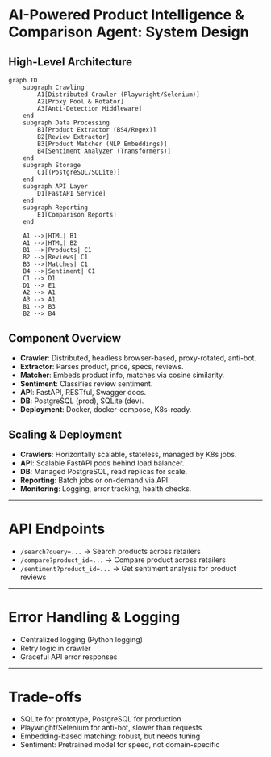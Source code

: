 # AI-Powered Product Intelligence & Comparison Agent: System Design

## High-Level Architecture

```mermaid
graph TD
    subgraph Crawling
        A1[Distributed Crawler (Playwright/Selenium)]
        A2[Proxy Pool & Rotator]
        A3[Anti-Detection Middleware]
    end
    subgraph Data Processing
        B1[Product Extractor (BS4/Regex)]
        B2[Review Extractor]
        B3[Product Matcher (NLP Embeddings)]
        B4[Sentiment Analyzer (Transformers)]
    end
    subgraph Storage
        C1[(PostgreSQL/SQLite)]
    end
    subgraph API Layer
        D1[FastAPI Service]
    end
    subgraph Reporting
        E1[Comparison Reports]
    end

    A1 -->|HTML| B1
    A1 -->|HTML| B2
    B1 -->|Products| C1
    B2 -->|Reviews| C1
    B3 -->|Matches| C1
    B4 -->|Sentiment| C1
    C1 --> D1
    D1 --> E1
    A2 --> A1
    A3 --> A1
    B1 --> B3
    B2 --> B4
```

## Component Overview
- **Crawler**: Distributed, headless browser-based, proxy-rotated, anti-bot.
- **Extractor**: Parses product, price, specs, reviews.
- **Matcher**: Embeds product info, matches via cosine similarity.
- **Sentiment**: Classifies review sentiment.
- **API**: FastAPI, RESTful, Swagger docs.
- **DB**: PostgreSQL (prod), SQLite (dev).
- **Deployment**: Docker, docker-compose, K8s-ready.

## Scaling & Deployment
- **Crawlers**: Horizontally scalable, stateless, managed by K8s jobs.
- **API**: Scalable FastAPI pods behind load balancer.
- **DB**: Managed PostgreSQL, read replicas for scale.
- **Reporting**: Batch jobs or on-demand via API.
- **Monitoring**: Logging, error tracking, health checks.

---

# API Endpoints

- `/search?query=...` → Search products across retailers
- `/compare?product_id=...` → Compare product across retailers
- `/sentiment?product_id=...` → Get sentiment analysis for product reviews

---

# Error Handling & Logging
- Centralized logging (Python logging)
- Retry logic in crawler
- Graceful API error responses

---

# Trade-offs
- SQLite for prototype, PostgreSQL for production
- Playwright/Selenium for anti-bot, slower than requests
- Embedding-based matching: robust, but needs tuning
- Sentiment: Pretrained model for speed, not domain-specific
